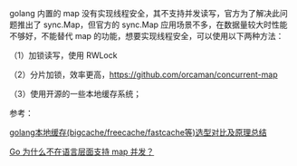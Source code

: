golang 内置的 map 没有实现线程安全，其不支持并发读写，官方为了解决此问题推出了 sync.Map，但官方的 sync.Map 应用场景不多，在数据量较大时性能不够好，不能替代 map 的功能，想要实现线程安全，可以使用以下两种方法：

（1）加锁读写，使用 RWLock 

（2）分片加锁，效率更高，https://github.com/orcaman/concurrent-map

（3）使用开源的一些本地缓存系统；


参考：

[golang本地缓存(bigcache/freecache/fastcache等)选型对比及原理总结](https://mp.weixin.qq.com/s/YikGX5zj5Qzl4_i91ZZUHg)

[Go 为什么不在语言层面支持 map 并发？](https://eddycjy.com/posts/go/map-con/)
